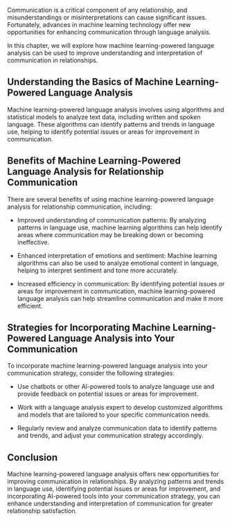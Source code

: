 
Communication is a critical component of any relationship, and misunderstandings or misinterpretations can cause significant issues. Fortunately, advances in machine learning technology offer new opportunities for enhancing communication through language analysis.

In this chapter, we will explore how machine learning-powered language analysis can be used to improve understanding and interpretation of communication in relationships.

Understanding the Basics of Machine Learning-Powered Language Analysis
----------------------------------------------------------------------

Machine learning-powered language analysis involves using algorithms and statistical models to analyze text data, including written and spoken language. These algorithms can identify patterns and trends in language use, helping to identify potential issues or areas for improvement in communication.

Benefits of Machine Learning-Powered Language Analysis for Relationship Communication
-------------------------------------------------------------------------------------

There are several benefits of using machine learning-powered language analysis for relationship communication, including:

* Improved understanding of communication patterns: By analyzing patterns in language use, machine learning algorithms can help identify areas where communication may be breaking down or becoming ineffective.

* Enhanced interpretation of emotions and sentiment: Machine learning algorithms can also be used to analyze emotional content in language, helping to interpret sentiment and tone more accurately.

* Increased efficiency in communication: By identifying potential issues or areas for improvement in communication, machine learning-powered language analysis can help streamline communication and make it more efficient.

Strategies for Incorporating Machine Learning-Powered Language Analysis into Your Communication
-----------------------------------------------------------------------------------------------

To incorporate machine learning-powered language analysis into your communication strategy, consider the following strategies:

* Use chatbots or other AI-powered tools to analyze language use and provide feedback on potential issues or areas for improvement.

* Work with a language analysis expert to develop customized algorithms and models that are tailored to your specific communication needs.

* Regularly review and analyze communication data to identify patterns and trends, and adjust your communication strategy accordingly.

Conclusion
----------

Machine learning-powered language analysis offers new opportunities for improving communication in relationships. By analyzing patterns and trends in language use, identifying potential issues or areas for improvement, and incorporating AI-powered tools into your communication strategy, you can enhance understanding and interpretation of communication for greater relationship satisfaction.
